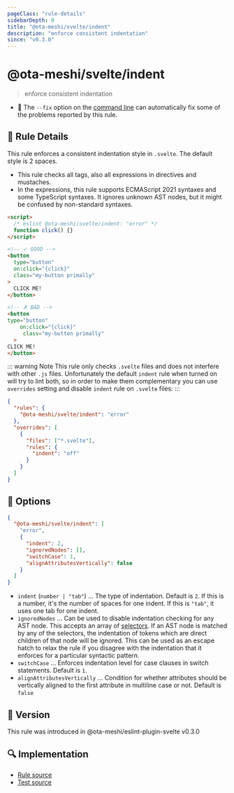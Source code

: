 ```yaml
---
pageClass: "rule-details"
sidebarDepth: 0
title: "@ota-meshi/svelte/indent"
description: "enforce consistent indentation"
since: "v0.3.0"
---
```


# @ota-meshi/svelte/indent

> enforce consistent indentation

- :wrench: The `--fix` option on the [command line](https://eslint.org/docs/user-guide/command-line-interface#fixing-problems) can automatically fix some of the problems reported by this rule.

## :book: Rule Details

This rule enforces a consistent indentation style in `.svelte`. The default style is 2 spaces.

- This rule checks all tags, also all expressions in directives and mustaches.
- In the expressions, this rule supports ECMAScript 2021 syntaxes and some TypeScript syntaxes. It ignores unknown AST nodes, but it might be confused by non-standard syntaxes.

<eslint-code-block fix>

<!--eslint-skip-->
<!-- prettier-ignore -->
```html
<script>
  /* eslint @ota-meshi/svelte/indent: "error" */
  function click() {}
</script>

<!-- ✓ GOOD -->
<button
  type="button"
  on:click="{click}"
  class="my-button primally"
>
  CLICK ME!
</button>

<!-- ✗ BAD -->
<button
type="button"
    on:click="{click}"
     class="my-button primally"
  >
CLICK ME!
</button>
```

</eslint-code-block>

::: warning Note
This rule only checks `.svelte` files and does not interfere with other `.js` files. Unfortunately the default `indent` rule when turned on will try to lint both, so in order to make them complementary you can use `overrides` setting and disable `indent` rule on `.svelte` files:
:::

```json
{
  "rules": {
    "@ota-meshi/svelte/indent": "error"
  },
  "overrides": [
    {
      "files": ["*.svelte"],
      "rules": {
        "indent": "off"
      }
    }
  ]
}
```

## :wrench: Options

```json
{
  "@ota-meshi/svelte/indent": [
    "error",
    {
      "indent": 2,
      "ignoredNodes": [],
      "switchCase": 1,
      "alignAttributesVertically": false
    }
  ]
}
```

- `indent` (`number | "tab"`) ... The type of indentation. Default is `2`. If this is a number, it's the number of spaces for one indent. If this is `"tab"`, it uses one tab for one indent.
- `ignoredNodes` ... Can be used to disable indentation checking for any AST node. This accepts an array of [selectors](https://eslint.org/docs/developer-guide/selectors). If an AST node is matched by any of the selectors, the indentation of tokens which are direct children of that node will be ignored. This can be used as an escape hatch to relax the rule if you disagree with the indentation that it enforces for a particular syntactic pattern.
- `switchCase` ... Enforces indentation level for case clauses in switch statements. Default is `1`.
- `alignAttributesVertically` ... Condition for whether attributes should be vertically aligned to the first attribute in multiline case or not. Default is `false`

## :rocket: Version

This rule was introduced in @ota-meshi/eslint-plugin-svelte v0.3.0

## :mag: Implementation

- [Rule source](https://github.com/ota-meshi/eslint-plugin-svelte/blob/main/src/rules/indent.ts)
- [Test source](https://github.com/ota-meshi/eslint-plugin-svelte/blob/main/tests/src/rules/indent.ts)
